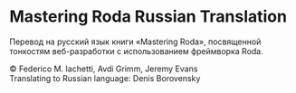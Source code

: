 # Mastering Roda Russian Translation
Перевод на русский язык книги «Mastering Roda», посвященной тонкостям веб-разработки с использованием фреймворка Roda.  

©️ Federico M. Iachetti, Avdi Grimm, Jeremy Evans  
Translating to Russian language: Denis Borovensky
